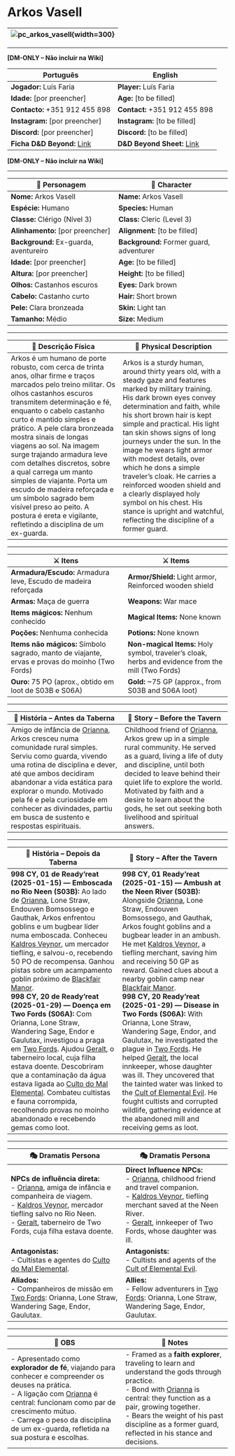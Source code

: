 # Arkos Vasell

| ![pc_arkos_vasell](assets/pc/pc_arkos_vasell.png){width=300} |
| ------------------------------------------------------------ |

---

**[DM-ONLY – Não incluir na Wiki]**

| Português | English |
| ---------- | ------- |
| **Jogador:** Luís Faria | **Player:** Luís Faria |
| **Idade:** [por preencher] | **Age:** [to be filled] |
| **Contacto:** +351 912 455 898 | **Contact:** +351 912 455 898 |
| **Instagram:** [por preencher] | **Instagram:** [to be filled] |
| **Discord:** [por preencher] | **Discord:** [to be filled] |
| **Ficha D&D Beyond:** [Link](https://www.dndbeyond.com/characters/139712043) | **D&D Beyond Sheet:** [Link](https://www.dndbeyond.com/characters/139712043) |
**[DM-ONLY – Não incluir na Wiki]**

---

| **🧙 Personagem** | **🧙 Character** |
| ---------------- | ---------------- |
| **Nome:** Arkos Vasell | **Name:** Arkos Vasell |
| **Espécie:** Humano | **Species:** Human |
| **Classe:** Clérigo (Nível 3) | **Class:** Cleric (Level 3) |
| **Alinhamento:** [por preencher] | **Alignment:** [to be filled] |
| **Background:** Ex-guarda, aventureiro | **Background:** Former guard, adventurer |
| **Idade:** [por preencher] | **Age:** [to be filled] |
| **Altura:** [por preencher] | **Height:** [to be filled] |
| **Olhos:** Castanhos escuros | **Eyes:** Dark brown |
| **Cabelo:** Castanho curto | **Hair:** Short brown |
| **Pele:** Clara bronzeada | **Skin:** Light tan |
| **Tamanho:** Médio | **Size:** Medium |

---

| **📜 Descrição Física** | **📜 Physical Description** |
| ----------------------- | --------------------------- |
| Arkos é um humano de porte robusto, com cerca de trinta anos, olhar firme e traços marcados pelo treino militar. Os olhos castanhos escuros transmitem determinação e fé, enquanto o cabelo castanho curto é mantido simples e prático. A pele clara bronzeada mostra sinais de longas viagens ao sol. Na imagem surge trajando armadura leve com detalhes discretos, sobre a qual carrega um manto simples de viajante. Porta um escudo de madeira reforçada e um símbolo sagrado bem visível preso ao peito. A postura é ereta e vigilante, refletindo a disciplina de um ex-guarda. | Arkos is a sturdy human, around thirty years old, with a steady gaze and features marked by military training. His dark brown eyes convey determination and faith, while his short brown hair is kept simple and practical. His light tan skin shows signs of long journeys under the sun. In the image he wears light armor with modest details, over which he dons a simple traveler’s cloak. He carries a reinforced wooden shield and a clearly displayed holy symbol on his chest. His stance is upright and watchful, reflecting the discipline of a former guard. |

---

| **⚔️ Itens** | **⚔️ Items** |
| ------------ | ------------ |
| **Armadura/Escudo:** Armadura leve, Escudo de madeira reforçada | **Armor/Shield:** Light armor, Reinforced wooden shield |
| **Armas:** Maça de guerra | **Weapons:** War mace |
| **Items mágicos:** Nenhum conhecido | **Magical Items:** None known |
| **Poções:** Nenhuma conhecida | **Potions:** None known |
| **Items não mágicos:** Símbolo sagrado, manto de viajante, ervas e provas do moinho (Two Fords) | **Non-magical Items:** Holy symbol, traveler’s cloak, herbs and evidence from the mill (Two Fords) |
| **Ouro:** 75 PO (aprox., obtido em loot de S03B e S06A) | **Gold:** ~75 GP (approx., from S03B and S06A loot) |

---

| **📖 História – Antes da Taberna**                                                                                                                                                                                                                                                                                                                           | **📖 Story – Before the Tavern**                                                                                                                                                                                                                                                                                                                        |
| ------------------------------------------------------------------------------------------------------------------------------------------------------------------------------------------------------------------------------------------------------------------------------------------------------------------------------------------------------------ | ------------------------------------------------------------------------------------------------------------------------------------------------------------------------------------------------------------------------------------------------------------------------------------------------------------------------------------------------------- |
| Amigo de infância de [Orianna](docs/dm/-/pc/pc_orianna.md), Arkos cresceu numa comunidade rural simples. Serviu como guarda, vivendo uma rotina de disciplina e dever, até que ambos decidiram abandonar a vida estática para explorar o mundo. Motivado pela fé e pela curiosidade em conhecer as divindades, partiu em busca de sustento e respostas espirituais. | Childhood friend of [Orianna](docs/dm/-/pc/pc_orianna.md), Arkos grew up in a simple rural community. He served as a guard, living a life of duty and discipline, until both decided to leave behind their quiet life to explore the world. Motivated by faith and a desire to learn about the gods, he set out seeking both livelihood and spiritual answers. |

---

| **📖 História – Depois da Taberna** | **📖 Story – After the Tavern** |
| ----------------------------------- | -------------------------------- |
| **998 CY, 01 de Ready’reat (2025-01-15) — Emboscada no Rio Neen (S03B):** Ao lado de [Orianna](docs/dm/-/pc/pc_orianna.md), Lone Straw, Endouven Bomsossego e Gauthak, Arkos enfrentou goblins e um bugbear líder numa emboscada. Conheceu [Kaldros Veynor](kaldros_veynor.md), um mercador tiefling, e salvou-o, recebendo 50 PO de recompensa. Ganhou pistas sobre um acampamento goblin próximo de [Blackfair Manor](blackfair_manor.md).<br>**998 CY, 20 de Ready’reat (2025-01-29) — Doença em Two Fords (S06A):** Com Orianna, Lone Straw, Wandering Sage, Endor e Gaulutax, investigou a praga em [Two Fords](../locations/two_fords.md). Ajudou [Geralt](geralt.md), o taberneiro local, cuja filha estava doente. Descobriram que a contaminação da água estava ligada ao [Culto do Mal Elemental](docs/dm/-/organizations/cult_of_elemental_evil.md). Combateu cultistas e fauna corrompida, recolhendo provas no moinho abandonado e recebendo gemas como loot. | **998 CY, 01 Ready’reat (2025-01-15) — Ambush at the Neen River (S03B):** Alongside [Orianna](docs/dm/-/pc/pc_orianna.md), Lone Straw, Endouven Bomsossego, and Gauthak, Arkos fought goblins and a bugbear leader in an ambush. He met [Kaldros Veynor](kaldros_veynor.md), a tiefling merchant, saving him and receiving 50 GP as reward. Gained clues about a nearby goblin camp near [Blackfair Manor](blackfair_manor.md).<br>**998 CY, 20 Ready’reat (2025-01-29) — Disease in Two Fords (S06A):** With Orianna, Lone Straw, Wandering Sage, Endor, and Gaulutax, he investigated the plague in [Two Fords](../locations/two_fords.md). He helped [Geralt](geralt.md), the local innkeeper, whose daughter was ill. They uncovered that the tainted water was linked to the [Cult of Elemental Evil](docs/dm/-/organizations/cult_of_elemental_evil.md). He fought cultists and corrupted wildlife, gathering evidence at the abandoned mill and receiving gems as loot. |

---

| **🎭 Dramatis Persona** | **🎭 Dramatis Persona** |
| ------------------------ | ----------------------- |
| **NPCs de influência direta:**<br>- [Orianna](docs/dm/-/pc/pc_orianna.md), amiga de infância e companheira de viagem.<br>- [Kaldros Veynor](kaldros_veynor.md), mercador tiefling salvo no Rio Neen.<br>- [Geralt](geralt.md), taberneiro de Two Fords, cuja filha estava doente. | **Direct Influence NPCs:**<br>- [Orianna](docs/dm/-/pc/pc_orianna.md), childhood friend and travel companion.<br>- [Kaldros Veynor](kaldros_veynor.md), tiefling merchant saved at the Neen River.<br>- [Geralt](geralt.md), innkeeper of Two Fords, whose daughter was ill. |
| **Antagonistas:**<br>- Cultistas e agentes do [Culto do Mal Elemental](docs/dm/-/organizations/cult_of_elemental_evil.md). | **Antagonists:**<br>- Cultists and agents of the [Cult of Elemental Evil](docs/dm/-/organizations/cult_of_elemental_evil.md). |
| **Aliados:**<br>- Companheiros de missão em [Two Fords](../locations/two_fords.md): Orianna, Lone Straw, Wandering Sage, Endor, Gaulutax. | **Allies:**<br>- Fellow adventurers in [Two Fords](../locations/two_fords.md): Orianna, Lone Straw, Wandering Sage, Endor, Gaulutax. |

---

| **🔮 OBS** | **🔮 Notes** |
| ---------- | ------------ |
| - Apresentado como **explorador de fé**, viajando para conhecer e compreender os deuses na prática.<br>- A ligação com [Orianna](docs/dm/-/pc/pc_orianna.md) é central: funcionam como par de crescimento mútuo.<br>- Carrega o peso da disciplina de um ex-guarda, refletida na sua postura e escolhas. | - Framed as a **faith explorer**, traveling to learn and understand the gods through practice.<br>- Bond with [Orianna](docs/dm/-/pc/pc_orianna.md) is central: they function as a pair, growing together.<br>- Bears the weight of his past discipline as a former guard, reflected in his stance and decisions. |
